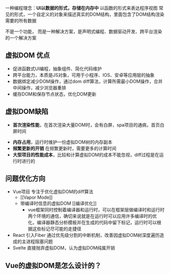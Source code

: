 一种编程理念：**UI以数据的形式，存储在内存中**
以函数的形式来表达程序视图
常见的形式，一个自定义的对象来描述真实的DOM结构，里面包含了DOM结构渲染需要的所有数据

不是一个功能，
而是一种解决方案，是声明式编程、数据驱动开发、跨平台渲染的一个解决方案

## 虚拟DOM 优点
- 促进函数式UI编程，抽象组件、简化代码维护
- 跨平台能力，本质是JS对象，可用于小程序、IOS、安卓等应用层的抽象
- 数据绑定减少DOM操作，通过dom diff算法，计算所需最小DOM操作，合并中间操作，减少浏览器重排
- 缓存DOM和保存节点状态，优化DOM更新


## 虚拟DOM缺陷
+ **首次渲染性能**，在首次渲染大量DOM时，会有白屏，spa项目的通病，首页白屏时间
- **内存占用**，运行时维护一份虚拟DOM树的内存副本
- **频繁更新的开销** 在频繁更新时，需要更多的计算时间
- **大型项目的性能成本**，比较和计算虚拟DOM的成本不能忽视，diff过程是在运行时进行的



## 问题优化方向
- Vue项目 专注于优化虚拟DOM的diff算法
    - [[Vapor Mode]]
    - 带编译时信息的虚拟DOM  [[编译优化]]
        - vue框架同时控制着编译器和运行时，可以在框架层做编译时和运行时两个环境的通信，确切来说就是在运行时可以应用许多编译时的优化，编译器静态分析模板并在生成的代码中留下标记，运行时可以根据这些标记尽可能的走捷径
- React 引入Fiber 通过优先级分割的中断机制，改善因虚拟DOM树深度遍历造成的主进程阻塞问题
- Svelte 直接抛弃虚拟DOM，认为虚拟DOM纯属开销


## Vue的虚拟DOM是怎么设计的？
